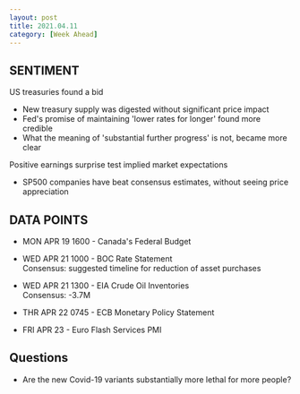 ```yaml
---
layout: post
title: 2021.04.11
category: [Week Ahead]
---
```


## SENTIMENT

US treasuries found a bid    
*  New treasury supply was digested without significant price impact  
*  Fed's promise of maintaining 'lower rates for longer' found more credible
*  What the meaning of 'substantial further progress' is not, became more clear     

Positive earnings surprise test implied market expectations  
* SP500 companies have beat consensus estimates, without seeing price appreciation  

## DATA POINTS 

* MON APR 19 1600 - Canada's Federal Budget 

* WED APR 21 1000 - BOC Rate Statement  
Consensus: suggested timeline for reduction of asset purchases 

* WED APR 21 1300 - EIA Crude Oil Inventories  
Consensus: -3.7M

* THR APR 22 0745 - ECB Monetary Policy Statement
* FRI APR 23      - Euro Flash Services PMI


## Questions 
* Are the new Covid-19 variants substantially more lethal for more people?
